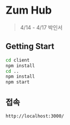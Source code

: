 # Zum Hub

> 4/14 - 4/17 박인서

## Getting Start

```bash
cd client
npm install
cd ..
npm install
npm start
```

## 접속

```text
http://localhost:3000/
```
